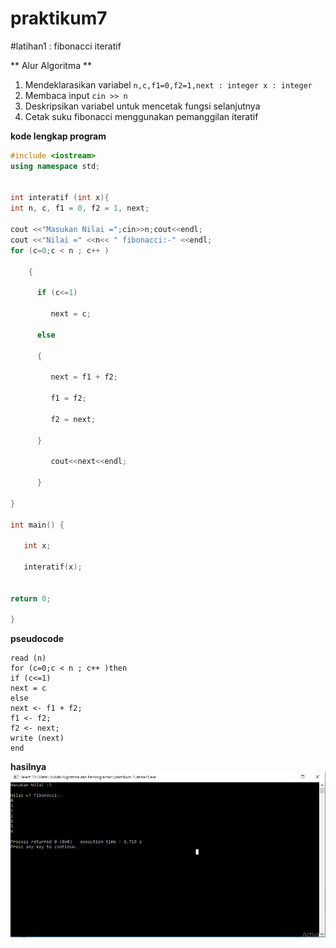 # praktikum7


#latihan1 : fibonacci iteratif

** Alur Algoritma **

1. Mendeklarasikan variabel `n,c,f1=0,f2=1,next : integer
   x : integer`
2. Membaca input `cin >> n`
3. Deskripsikan variabel untuk mencetak fungsi selanjutnya
4. Cetak suku fibonacci menggunakan pemanggilan iteratif

**kode lengkap program**
```C++
#include <iostream>
using namespace std;


int interatif (int x){
int n, c, f1 = 0, f2 = 1, next;

cout <<"Masukan Nilai =";cin>>n;cout<<endl;
cout <<"Nilai =" <<n<< " fibonacci:-" <<endl;
for (c=0;c < n ; c++ )

    {

      if (c<=1)

         next = c;

      else

      {

         next = f1 + f2;

         f1 = f2;

         f2 = next;

      }

         cout<<next<<endl;

      }

}

int main() {

   int x;

   interatif(x);


return 0;

}
```

**pseudocode**
```
read (n)
for (c=0;c < n ; c++ )then
if (c<=1)
next = c
else
next <- f1 + f2;
f1 <- f2;
f2 <- next;
write (next)
end
```

**hasilnya**
![hasilnya](https://github.com/iisamelia/praktikum7/blob/master/hasil1.PNG)